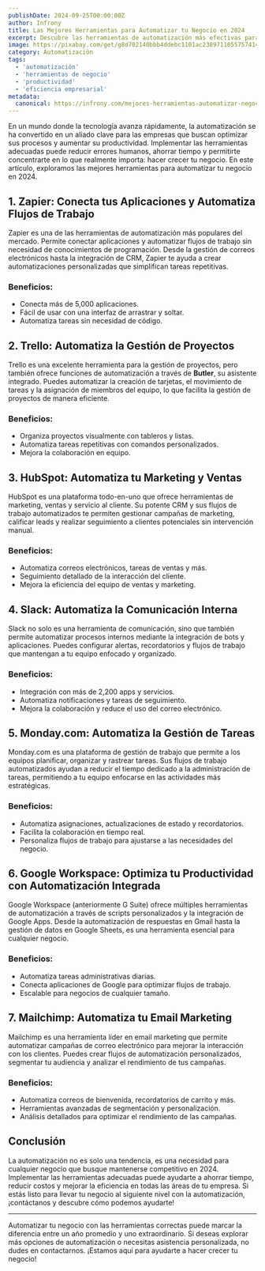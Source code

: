 ```yaml
---
publishDate: 2024-09-25T00:00:00Z
author: Infrony
title: Las Mejores Herramientas para Automatizar tu Negocio en 2024
excerpt: Descubre las herramientas de automatización más efectivas para optimizar tu negocio en 2024 y aumentar tu productividad sin esfuerzo.
image: https://pixabay.com/get/g8d702140bbb4ddebc1101ac23897110557574149682a311c9595bfed93634c55be29fa068e0ec0db05b6a2ffaffda43e_1280.jpg
category: Automatización
tags:
  - 'automatización'
  - 'herramientas de negocio'
  - 'productividad'
  - 'eficiencia empresarial'
metadata:
  canonical: https://infrony.com/mejores-herramientas-automatizar-negocio-2024
---
```


En un mundo donde la tecnología avanza rápidamente, la automatización se ha convertido en un aliado clave para las empresas que buscan optimizar sus procesos y aumentar su productividad. Implementar las herramientas adecuadas puede reducir errores humanos, ahorrar tiempo y permitirte concentrarte en lo que realmente importa: hacer crecer tu negocio. En este artículo, exploramos las mejores herramientas para automatizar tu negocio en 2024.

## 1. **Zapier: Conecta tus Aplicaciones y Automatiza Flujos de Trabajo**

Zapier es una de las herramientas de automatización más populares del mercado. Permite conectar aplicaciones y automatizar flujos de trabajo sin necesidad de conocimientos de programación. Desde la gestión de correos electrónicos hasta la integración de CRM, Zapier te ayuda a crear automatizaciones personalizadas que simplifican tareas repetitivas.

### **Beneficios:**

- Conecta más de 5,000 aplicaciones.
- Fácil de usar con una interfaz de arrastrar y soltar.
- Automatiza tareas sin necesidad de código.

## 2. **Trello: Automatiza la Gestión de Proyectos**

Trello es una excelente herramienta para la gestión de proyectos, pero también ofrece funciones de automatización a través de **Butler**, su asistente integrado. Puedes automatizar la creación de tarjetas, el movimiento de tareas y la asignación de miembros del equipo, lo que facilita la gestión de proyectos de manera eficiente.

### **Beneficios:**

- Organiza proyectos visualmente con tableros y listas.
- Automatiza tareas repetitivas con comandos personalizados.
- Mejora la colaboración en equipo.

## 3. **HubSpot: Automatiza tu Marketing y Ventas**

HubSpot es una plataforma todo-en-uno que ofrece herramientas de marketing, ventas y servicio al cliente. Su potente CRM y sus flujos de trabajo automatizados te permiten gestionar campañas de marketing, calificar leads y realizar seguimiento a clientes potenciales sin intervención manual.

### **Beneficios:**

- Automatiza correos electrónicos, tareas de ventas y más.
- Seguimiento detallado de la interacción del cliente.
- Mejora la eficiencia del equipo de ventas y marketing.

## 4. **Slack: Automatiza la Comunicación Interna**

Slack no solo es una herramienta de comunicación, sino que también permite automatizar procesos internos mediante la integración de bots y aplicaciones. Puedes configurar alertas, recordatorios y flujos de trabajo que mantengan a tu equipo enfocado y organizado.

### **Beneficios:**

- Integración con más de 2,200 apps y servicios.
- Automatiza notificaciones y tareas de seguimiento.
- Mejora la colaboración y reduce el uso del correo electrónico.

## 5. **Monday.com: Automatiza la Gestión de Tareas**

Monday.com es una plataforma de gestión de trabajo que permite a los equipos planificar, organizar y rastrear tareas. Sus flujos de trabajo automatizados ayudan a reducir el tiempo dedicado a la administración de tareas, permitiendo a tu equipo enfocarse en las actividades más estratégicas.

### **Beneficios:**

- Automatiza asignaciones, actualizaciones de estado y recordatorios.
- Facilita la colaboración en tiempo real.
- Personaliza flujos de trabajo para ajustarse a las necesidades del negocio.

## 6. **Google Workspace: Optimiza tu Productividad con Automatización Integrada**

Google Workspace (anteriormente G Suite) ofrece múltiples herramientas de automatización a través de scripts personalizados y la integración de Google Apps. Desde la automatización de respuestas en Gmail hasta la gestión de datos en Google Sheets, es una herramienta esencial para cualquier negocio.

### **Beneficios:**

- Automatiza tareas administrativas diarias.
- Conecta aplicaciones de Google para optimizar flujos de trabajo.
- Escalable para negocios de cualquier tamaño.

## 7. **Mailchimp: Automatiza tu Email Marketing**

Mailchimp es una herramienta líder en email marketing que permite automatizar campañas de correo electrónico para mejorar la interacción con los clientes. Puedes crear flujos de automatización personalizados, segmentar tu audiencia y analizar el rendimiento de tus campañas.

### **Beneficios:**

- Automatiza correos de bienvenida, recordatorios de carrito y más.
- Herramientas avanzadas de segmentación y personalización.
- Análisis detallados para optimizar el rendimiento de las campañas.

## **Conclusión**

La automatización no es solo una tendencia, es una necesidad para cualquier negocio que busque mantenerse competitivo en 2024. Implementar las herramientas adecuadas puede ayudarte a ahorrar tiempo, reducir costos y mejorar la eficiencia en todas las áreas de tu empresa. Si estás listo para llevar tu negocio al siguiente nivel con la automatización, ¡contáctanos y descubre cómo podemos ayudarte!

---

Automatizar tu negocio con las herramientas correctas puede marcar la diferencia entre un año promedio y uno extraordinario. Si deseas explorar más opciones de automatización o necesitas asistencia personalizada, no dudes en contactarnos. ¡Estamos aquí para ayudarte a hacer crecer tu negocio!
